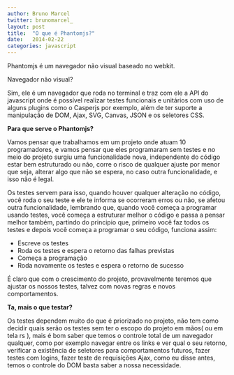 ```yaml
---
author: Bruno Marcel
twitter: brunomarcel_
layout: post
title:  "O que é Phantomjs?"
date:   2014-02-22
categories: javascript
---
```

Phantomjs é um navegador não visual baseado no webkit.

Navegador não visual?

Sim, ele é um navegador que roda no terminal e traz com ele a API do javascript onde é possível realizar testes funcionais e unitários com uso de alguns plugins como o Casperjs por exemplo, além de ter suporte a manipulação de DOM, Ajax, SVG, Canvas, JSON e os seletores CSS.

<b>Para que serve o Phantomjs?</b>

Vamos pensar que trabalhamos em um projeto onde atuam 10 programadores, e vamos pensar que eles programaram sem testes e no meio do projeto surgiu uma funcionalidade nova, independente do código estar bem estruturado ou não, corre o risco de qualquer ajuste por menor que seja, alterar algo que não se espera, no caso outra funcionalidade, e isso não é legal.

Os testes servem para isso, quando houver qualquer alteração no código, você roda o seu teste e ele te informa se ocorreram erros ou não, se afetou outra funcionalidade, lembrando que, quando você começa a programar usando testes, você começa a estruturar melhor o código e passa a pensar melhor também, partindo do principio que, primeiro você faz todos os testes e depois você começa a programar o seu código, funciona assim:

<ul>
	<li>Escreve os testes</li>
	<li>Roda os testes e espera o retorno das falhas previstas</li>
	<li>Começa a programação</li>
	<li>Roda novamente os testes e espera o retorno de sucesso</li>
</ul>

É claro que com o crescimento do projeto, provavelmente teremos que ajustar os nossos testes, talvez com novas regras e novos comportamentos.

<b>Ta, mais o que testar?</b>

Os testes dependem muito do que é priorizado no projeto, não tem como decidir quais serão os testes sem ter o escopo do projeto em mãos( ou em tela rs ), mais é bom saber que temos o controle total de um navegador qualquer, como por exemplo navegar entre os links e ver qual o seu retorno, verificar a existência de seletores para comportamentos futuros, fazer testes com logins, fazer teste de requisições Ajax, como eu disse antes, temos o controle do DOM basta saber a nossa necessidade.